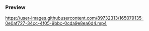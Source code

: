 ### Preview

https://user-images.githubusercontent.com/89732313/165079135-0e0af727-34cc-4f05-9bbc-0cda9e8ea6d4.mp4
